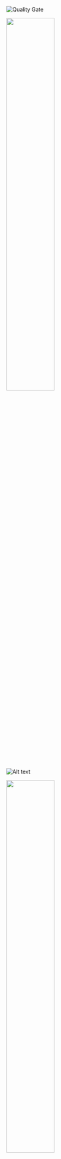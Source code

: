 ![Quality Gate](https://sonarcloud.io/api/project_badges/measure?project=br.com%3Amavenquickstart&metric=alert_status)

<table style="width:100%">
  <tr>
    <th><img src="https://3.bp.blogspot.com/-mxF__jCVkCU/XefJCxxy9WI/AAAAAAAAXyg/AvVFyFT0JAEquOWki4j1sw4hu_RlBZDQwCLcBGAsYHQ/s1600/download-latest-dotnet-core-min.jpg" width="50%" height="50%">
</th>
    <th><img src="https://compuclass.com.br/wp-content/uploads/2019/12/capa-curso-sql-server.png" width="50%" height="50%">
</th>
</tr>
 


<img src="https://miro.medium.com/max/1050/1*oSRHmPyxs10yG3JFHVlFhg.png" width="50%" height="50%">

![Alt text](https://www.newtonsoft.com/content/images/twitterlogo.png)

<img src="https://miro.medium.com/max/1050/1*QfmtMDpR23DkpSBOEB50FA.png" width="50%" height="50%">

<p align="center">MER</p>

![alt text](MER.png)


# SAAS.Api - Estrutura padrão - controllers - projeto principal
## SAAS.Infra - Comunicação com o Banco de Dados - biblioteca de classes
## SAAS.Service - Normaliza os dados da Api com as Stored Procedure - biblioteca de classes
## SAAS.Model -  Modelos, Classes - biblioteca de classes
## SAAS.Front/src -  Angular
## SAAS.Sql -  Banco de dados

### 🛠 Tecnologias

As seguintes ferramentas foram usadas na construção do projeto:

- [.NET Core 3.1 SDK](https://dotnet.microsoft.com/download/dotnet-core/thank-you/sdk-3.1.401-windows-x64-installer)
- [SQL Server](https://docs.microsoft.com/pt-br/sql/sql-server/?view=sql-server-ver15)
- [Dapper](https://dapper-tutorial.net/dapper)
- [NewtonSoft](https://www.newtonsoft.com/json)
- [Angular 10.0.12](https://angular.io/)


```shell
Rodrigo Luiz Madeira Furlaneti - 11 995882409 WhatsApp
```

## Desafio Back-end

Sua tarefa é construir uma aplicação SAAS. A aplicação é um simples repositório para gerenciar médicos com seus respectivos nomes, CPF's, crm's e especialidades. Utilize um repositório Git (público, de sua preferência) para versionamento e disponibilização do código.

A aplicação deve ser construída em .NET Core 3.1, utilizando EF Core com banco de dados PostgreSQL ou SQL SERVER, pode utilizar qualquer lib disponível no NuGET.

A API deverá ser documentada utilizando o formato OpenAPI (antigo Swagger).

### O que será avaliado
Queremos avaliar sua capacidade de desenvolver e documentar um back-end para uma aplicação. Serão avaliados:

* Código bem escrito e limpo;
* Quais libs foram usadas, como e porquê, além do seu conhecimento das mesmas;
* Seu conhecimento em banco de dados, requisições HTTP, APIs REST, etc;
* Sua capacidade de documentação da sua parte da aplicação.
* Organização do repositório

### O mínimo necessário

* Uma aplicação contendo uma API real simples, sem autenticação, que atenda os requisitos descritos abaixo, fazendo requisições à um banco de dados para persistência;
* README.md contendo informações básicas do projeto e como executá-lo;
* OpenAPI da aplicação

### Bônus
Os seguintes itens não são obrigatórios, mas darão mais valor ao seu trabalho (os em negrito são mais significativos para nós)

* **Cuidados especiais com otimização, padrões, entre outros;**
* **Utilização de migrations para configuração do banco de dados utilizado;**
* **Testes Automatizado unitário/integração;**
* **Autenticação e autorização JWT;**
* Pipelines de CI/CD (GitLab, CircleCI, TravisCI, etc);
* Deploy em ambientes reais, utilizando serviços de cloud externos (AWS, Heroku, GCP, etc);
* Sugestões sobre o challenge embasadas em alguma argumentação.

### User Stories

### 0.  A Api deve responder na porta 3000

### 1. Deve haver uma rota para listar todos os profissionais cadastrados:

*GET /medico*

Resposta:

Status: **200 Ok**
 ``` json
  [
      {
          id: 1, // pode ser int ou guid, preferencia para guid,
          nome: "Gabrielle Martins Souza",
          cpf: "652.472.120-96",
          crm: "1010-SC",
          especialidades: [
              "Clínico Geral",
              "Ginicologista"
          ]
      }
  ]
```

### 2. Deve ser possível filtar profissionais utilizando uma busca por especialidade

*GET /medico/ginicologista (ginicologista é a especialidade sendo buscada neste exemplo)*

Resposta:

Status: **200 Ok**
 ``` json
  [
      {
          id: 1,
          nome: "Gabrielle Martins Souza",
          cpf: "652.472.120-96",
          crm: "1010-SC",
          especialidades: [
              "Clínico Geral",
              "Ginicologista"
          ]
      },
      {
          id: 10,
          nome: "Luis Souza Oliveira",
          cpf: "238.677.850-90",
          crm: "1558-SC",
          especialidades: [
              "Ginicologista"
          ]
      },
      {
          id: 12,
          nome: "Leila Barbosa Castro",
          cpf: "979.006.660-01",
          crm: "35965-SC",
          especialidades: [
              "Cardiologista",
              "Ginicologista"
          ]
      }
  ]
```

### 3. Deve haver uma rota para cadastrar um novo médico

* O corpo da requisição deve conter as informações do médico a ser cadastro, sem o Id que deve ser gerado automaticamente pelo servidor. A resposta, em caso de sucesso, deve ser o novo Id gerado.

* Deve realizar as seguintes validações:
1. nome não pode ser vazio ou nulo;
2. nome não pode ser maior que 255 caracteres;
3. cpf deve ser válido;
4. crm não pode ser vazio ou nulo;
5. deve conter no minimo uma especialidade;

Em caso de falha em qualquer uma das validações a cima deve retornar com o status **400 Bad Request** e as respectivas mensagens.

*POST /medico Content-Type: application/json*

``` json
  
    {
        nome: "Giovana Dias Carvalho",
        cpf: "776.077.220-33",
        crm: "2510-SC",
        especialidades: [
            "Clínico Geral",
            "Cardiologista"
        ]
    }
  
```

Resposta:

Status: **200 Ok**

``` json
  15
```

Status: **400 Bad Request**

``` json
  {
      erros: [
          {
              campo: "nome",
              erro: "nome é obrigatorio"
          },
           {
              campo: "cpf",
              erro: "cpf inválido"
          },
      ]
  }
```

### 4: O usuário deve poder remover um médico por id
*DELETE /medico/:id*

Resposta:

Status: **200 Ok**


### Critérios de Aceitação

* A API deve ser real e escrita por você. Ferramentas que criam APIs automaticamente (Loopback, json-server, etc) não são aceitas;
* Todos os requisitos acima devem ser cumpridos, seguindo o padrão de rotas estabelecido;
* Deve haver um documento de OpenAPI (antigo Swagger) descrevendo sua API;
* Se você julgar necessário, adequado ou quiser deixar a aplicação mais completa (bônus!) você pode adicionar outras rotas, métodos, meios de autenticação com usuários, etc;
* Organização do repositório, branch's e commit's;

Quando terminar de realizar o desafio você deverá gravar um vídeo de no máximo 30 minutos, contando pra gente esses principais pontos:

* Um pouco sobre você, o que gosta de fazer, como chegou nessa carreira e tudo mais;
* Como é a sua rotina hoje;
* O que almeja para você num horizonte de médio e longo prazo;
* Compartilhe sua tela no vídeo e mostre o que você construiu no desafio, passando sobre o código e o resultado final, e os pontos que você julga importante para o funcionamento do mesmo;
* As decisões que teve que tomar para construí-lo;


Para conseguir mostrar o seu desafio para nós, você deve baixar uma ferramenta de vídeo chamada Loom. Ela é uma extensão do navegador totalmente gratuita, na qual você poderá gravar o seu desafio seguindo o roteiro que indicamos acima. Para baixar é bem rápido, [clique aqui](https://chrome.google.com/webstore/detail/loom-for-chrome/liecbddmkiiihnedobmlmillhodjkdmb)! Não se esqueça de nos enviar o link do seu vídeo, junto com o seu desafio.

**Não se esqueça de nos enviar o link do seu vídeo, junto com o seu desafio.**




